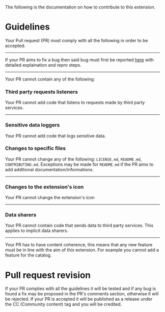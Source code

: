 The following is the documentation on how to contribute to this extension.

# Guidelines

Your Pull request (PR) must comply with all the following in order to be accepted.

<hr>

If your PR aims to fix a bug then said bug must first be reported [here](https://github.com/iKingNinja/Accounts-manager/issues) with detailed explaination and repro steps.

<hr>

Your PR cannot contain any of the following:

### Third party requests listeners
Your PR cannot add code that listens to requests made by third party services.

<hr>

### Sensitive data loggers
Your PR cannot add code that logs sensitive data.

### Changes to specific files
Your PR cannot change any of the following: `LICENSE.md`, `README.md`, `CONTRIBUTING.md`. Exceptions may be made for `README.md` if the PR aims to add additional documentation/informations.

<hr>

### Changes to the extension's icon
Your PR cannot change the extension's icon

<hr>

### Data sharers
Your PR cannot contain code that sends data to third party services. This applies to implicit data sharers.

<hr>

Your PR has to have content coherence, this means that any new feature must be in line with the aim of this extension. For example you cannot add a feature for the catalog.

# Pull request revision
If your PR complies with all the guidelines it will be tested and if any bug is found a fix may be proposed in the PR's comments section, otherwise it will be rejected.
If your PR is accepted it will be published as a release under the CC (Community content) tag and you will be credited.
